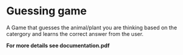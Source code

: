 # Guessing game

A Game that guesses the animal/plant you are thinking based on the catergory and learns the correct answer from the user.

**For more details see documentation.pdf**

